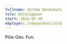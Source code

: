 ```yaml
---
fullname: Jérôme Desboeufs
role: Développeur
start: 2014-03-10
employer: independent/octo
---
```


Pôle Géo. Fun.
